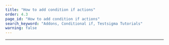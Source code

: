 ```yaml
---
title: "How to add condition if actions"
order: 4.3
page_id: "How to add condition if actions"
search_keyword: "Addons, Conditional if, Testsigma Tutorials"
warning: false
---
```

---
